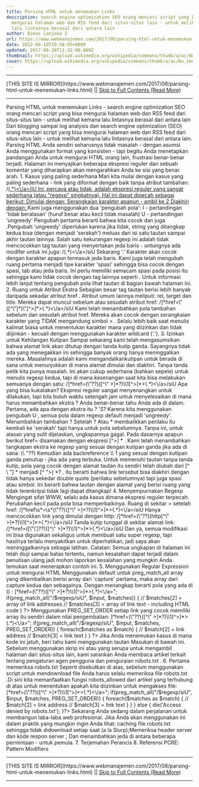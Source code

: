 ```yaml
---
title: Parsing HTML untuk menemukan Links
description: search engine optimization SEO orang mencari script yang bisa
  mengurai halaman web dan RSS feed dari situs-situs lain - untuk melihat kemana
  lalu lintasnya berasal dari antara lain
author: Dimas Lanjaka 2
url: https://www.webmanajemen.com/2017/08/parsing-html-untuk-menemukan-links.html
date: 2022-04-10T19:58:05+0000
updated: 2017-08-20T11:32:00.000Z
thumbnail: https://upload.wikimedia.org/wikipedia/commons/thumb/a/ac/No_image_available.svg/2048px-No_image_available.svg.png
cover: https://upload.wikimedia.org/wikipedia/commons/thumb/a/ac/No_image_available.svg/2048px-No_image_available.svg.png
---
```


<hr/> [THIS SITE IS MIRROR](https://www.webmanajemen.com/2017/08/parsing-html-untuk-menemukan-links.html) || <a href="https://www.webmanajemen.com/2017/08/parsing-html-untuk-menemukan-links.html" rel="follow" class="button" id="read-more">Skip to Full Contents (Read More)</a> <hr/> Parsing HTML untuk menemukan Links - search engine optimization SEO orang mencari script yang bisa mengurai halaman web dan RSS feed dari situs-situs lain - untuk melihat kemana lalu lintasnya berasal dari antara lain Dari blogging sampai log analysis dan search engine optimization (SEO) orang mencari script yang bisa mengurai halaman web dan RSS feed dari situs-situs lain - untuk melihat kemana lalu lintasnya berasal dari antara lain. 
 Parsing  HTML Anda sendiri seharusnya tidak masalah - dengan asumsi Anda menggunakan format yang konsisten - tapi begitu Anda menetapkan pandangan Anda untuk mengurai HTML orang lain, frustrasi benar-benar terjadi. Halaman ini menyajikan beberapa ekspresi reguler dan sebuah komentar yang diharapkan akan mengarahkan Anda ke sisi yang benar. arah.
1. Kasus yang paling sederhana
Mari kita mulai dengan kasus yang paling sederhana - link yang diformat dengan baik tanpa atribut tambahan: 
/<a href=\"([^\"]*)\">(.*)<\/a>/iU
Ini, percaya atau tidak, adalah ekspresi reguler yang sangat sederhana (atau "regexp" singkatnya). Hal ini dapat dipecah sebagai berikut:
Dimulai dengan: <a href=" 
Serangkaian karakter sampai, tapi tidak termasuk, kutipan ganda berikutnya (") - tangkapan 1
String: "> 
Serangkaian karakter apapun - ambil ke 2
Diakhiri dengan: </a> 
Kami juga menggunakan dua 'pengubah pola':
I - pertandingan 'tidak beralasan' (huruf besar atau kecil tidak masalah)
U - pertandingan 'ungreedy'
Pengubah pertama berarti bahwa kita cocok <A> dan juga <a>.Pengubah 'ungreedy' diperlukan karena jika tidak, string yang ditangkap kedua bisa (dengan menjadi 'serakah') meluas dari isi satu tautan sampai akhir tautan lainnya. 
Salah satu kekurangan regexp ini adalah tidak mencocokkan tag tautan yang menyertakan jeda baris - untungnya ada modifer untuk ini juga: 
/<a\shref=\"([^\"]*)\">(.*)<\/a>/siU
Sekarang '.' Karakter akan cocok dengan karakter apapun termasuk  jeda baris. Kami juga telah mengubah ruang pertama menjadi tipe karakter 'spasi' sehingga bisa cocok dengan spasi, tab atau jeda baris. Ini perlu memiliki semacam spasi pada posisi itu sehingga kami tidak cocok dengan tag lainnya seperti  <area>  . 
Untuk informasi lebih lanjut tentang pengubah pola lihat tautan di bagian bawah halaman ini.
2. Ruang untuk Atribut Ekstra
Sebagian besar tag tautan berisi lebih banyak daripada sekadar atribut  href  . Atribut umum lainnya meliputi: rel, target dan title. Mereka dapat muncul sebelum atau sesudah atribut href: 
/<a\s[^>]*href=\"([^\"]*)\"[^>]*>(.*)<\/a>/siU
Kami telah menambahkan pola tambahan sebelum dan sesudah atribut href. Mereka akan cocok dengan serangkaian karakter yang TIDAK mengandung simbol  >  . Selalu lebih baik saat menulis kalimat biasa untuk menentukan karakter mana yang diizinkan dan tidak diijinkan - kecuali dengan menggunakan karakter wildcard ('.').
3. Izinkan untuk Kehilangan Kutipan
Sampai sekarang kami telah mengasumsikan bahwa alamat link akan ditutup dengan tanda kutip ganda. Sayangnya tidak ada yang menegakkan ini sehingga banyak orang hanya meninggalkan mereka. Masalahnya adalah kami mengandalkankutipan untuk berada di sana untuk menunjukkan di mana alamat dimulai dan  diakhiri. Tanpa tanda petik kita punya masalah. 
Ini akan cukup sederhana (bahkan sepele) untuk menulis regexp kedua, tapi di mana kesenangan saat kita bisa melakukan semuanya dengan satu: 
/<a\s[^>]*href=(\"??)([^\" >]*?)\\1[^>]*>(.*)<\/a>/siU
Apa yang bisa kukatakan? Ekspresi reguler sangat menyenangkan untuk dilakukan, tapi bila butuh waktu setengah jam untuk menyelesaikan di mana harus menambahkan ekstra  ?  Anda benar-benar tahu Anda ada di dalam. 
Pertama, ada apa dengan ekstra itu  ?  'S? 
Karena kita menggunakan pengubah  U  , semua pola dalam regexp default menjadi 'ungreedy'. Menambahkan tambahan  ?  Setelah  ?  Atau  *  membalikkan perilaku itu kembali ke 'serakah' tapi hanya untuk pola sebelumnya. Tanpa ini, untuk alasan yang sulit dijelaskan, ungkapannya gagal. Pada dasarnya apapun berikut  href=  disamakan dengan ekspresi  [^>] *  . 
Kami telah menambahkan tangkapan ekstra ke regexp yang sesuai dengan kutipan ganda jika ada di sana:  (\ "??)  Kemudian ada backreference  \\ 1  yang sesuai dengan kutipan ganda penutup - jika ada yang terbuka. 
Untuk memenuhi tautan tanpa tanda kutip, pola yang cocok dengan alamat tautan itu sendiri telah diubah dari  [^ \ "] *  menjadi  [^ ">] *?  . Itu berarti bahwa link tersebut bisa diakhiri dengan tidak hanya sekedar double quote (perilaku sebelumnya) tapi juga spasi atau simbol. 
 Ini berarti bahwa tautan dengan alamat yang berisi ruang yang tidak  terenkripsi  tidak lagi dapat ditangkap! 
4. Menyempurnakan Regexp
Mengingat sifat WWW, selalu ada kasus dimana ekspresi reguler terpecah. Perubahan kecil pada pola bisa memperbaikinya.
Ruang di sekitar =  setelah href:
/<a\s[^>]*href\s*=\s*(\"??)([^\" >]*?)\\1[^>]*>(.*)<\/a>/siU
Hanya mencocokkan link yang dimulai dengan http:
/<a\s[^>]*href=(\"??)(http[^\" >]*?)\\1[^>]*>(.*)<\/a>/siU
Tanda kutip tunggal di sekitar alamat link:
/<a\s[^>]*href=([\"\']??)([^\" >]*?)\\1[^>]*>(.*)<\/a>/siU
Dan ya, semua modifikasi ini bisa digunakan sekaligus untuk membuat satu super regexp, tapi hasilnya terlalu menyakitkan untuk diperhatikan, jadi saya akan meninggalkannya sebagai latihan. 
 Catatan:  Semua ungkapan di halaman ini telah diuji sampai batas tertentu, namun kesalahan dapat terjadi dalam penulisan ulang jadi mohon laporkan kesalahan yang mungkin Anda temukan saat menerapkan contoh ini. 
5. Menggunakan Regular Expression untuk mengurai HTML
Menggunakan default untuk  preg_match_all  array yang dikembalikan berisi array dari 'capture' pertama, maka array dari capture kedua dan sebagainya. Dengan menangkap berarti pola yang ada di  ()  : 
<?PHP // Original PHP code by Chirp Internet: www.chirp.com.au // Please acknowledge use of this code by including this header. $url = "http://www.example.net/somepage.html"; $input = @file_get_contents($url) or die("Could not access file: $url"); $regexp = "<a\s[^>]*href=(\"??)([^\" >]*?)\\1[^>]*>(.*)<\/a>"; if(preg_match_all("/$regexp/siU", $input, $matches)) { // $matches[2] = array of link addresses // $matches[3] = array of link text - including HTML code } ?>
Menggunakan  PREG_SET_ORDER  setiap link yang cocok memiliki array itu sendiri dalam nilai pengembalian: 
<?PHP // Original PHP code by Chirp Internet: www.chirp.com.au // Please acknowledge use of this code by including this header. $url = "http://www.example.net/somepage.html"; $input = @file_get_contents($url) or die("Could not access file: $url"); $regexp = "<a\s[^>]*href=(\"??)([^\" >]*?)\\1[^>]*>(.*)<\/a>"; if(preg_match_all("/$regexp/siU", $input, $matches, PREG_SET_ORDER)) { foreach($matches as $match) { // $match[2] = link address // $match[3] = link text } } ?>
Jika Anda menemukan kasus di mana kode ini jatuh, beri tahu kami menggunakan tautan Masukan di bawah ini. 
Sebelum menggunakan skrip ini atau yang serupa untuk mengambil halaman dari situs-situs lain, kami sarankan Anda membaca artikel terkait tentang  pengaturan agen pengguna dan penguraian robots.txt  .
6. Pertama memeriksa robots.txt
Seperti disebutkan di atas, sebelum menggunakan script untuk mendownload file Anda harus selalu  memeriksa file robots.txt  .Di sini kita memanfaatkan fungsi  robots_allowed  dari artikel yang terhubung di atas untuk menentukan apakah kita diizinkan untuk mengakses file: 
<?PHP // Original PHP code by Chirp Internet: www.chirp.com.au // Please acknowledge use of this code by including this header. ini_set('user_agent', 'NameOfAgent (http://www.example.net)'); $url = "http://www.example.net/somepage.html"; if(robots_allowed($url, "NameOfAgent")) { $input = @file_get_contents($url) or die("Could not access file: $url"); $regexp = "<a\s[^>]*href=(\"??)([^\" >]*?)\\1[^>]*>(.*)<\/a>"; if(preg_match_all("/$regexp/siU", $input, $matches, PREG_SET_ORDER)) { foreach($matches as $match) { // $match[2] = link address // $match[3] = link text } } } else { die('Access denied by robots.txt'); }?>
Sekarang Anda sedang dalam perjalanan untuk membangun laba-laba web profesional. Jika Anda akan menggunakan ini dalam praktik yang mungkin ingin Anda lihat: caching file robots.txt sehingga tidak didownload setiap saat (a la Slurp);Memeriksa header  server  dan  kode respon server  ; Dan menambahkan jeda di antara beberapa permintaan - untuk pemula.
7. Terjemahan
 Perancis 
8. Referensi
 PCRE: Pattern Modifiers <hr/> [THIS SITE IS MIRROR](https://www.webmanajemen.com/2017/08/parsing-html-untuk-menemukan-links.html) || <a href="https://www.webmanajemen.com/2017/08/parsing-html-untuk-menemukan-links.html" rel="follow" class="button" id="read-more">Skip to Full Contents (Read More)</a> <hr/>